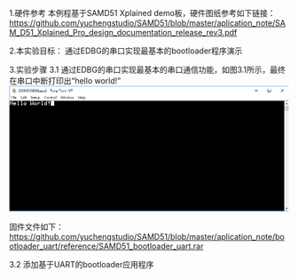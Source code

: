 
1.硬件参考
本例程基于SAMD51 Xplained demo板，硬件图纸参考如下链接：
https://github.com/yuchengstudio/SAMD51/blob/master/aplication_note/SAM_D51_Xplained_Pro_design_documentation_release_rev3.pdf

2.本实验目标：
通过EDBG的串口实现最基本的bootloader程序演示


3.实验步骤
3.1 通过EDBG的串口实现最基本的串口通信功能，如图3.1所示，最终在串口中断打印出“hello world!”
![image](https://github.com/yuchengstudio/SAMD51/blob/master/aplication_note/bootloader_uart/reference/bootloader_application%20%20005.png)

固件文件如下：
https://github.com/yuchengstudio/SAMD51/blob/master/aplication_note/bootloader_uart/reference/SAMD51_bootloader_uart.rar

3.2 添加基于UART的bootloader应用程序

